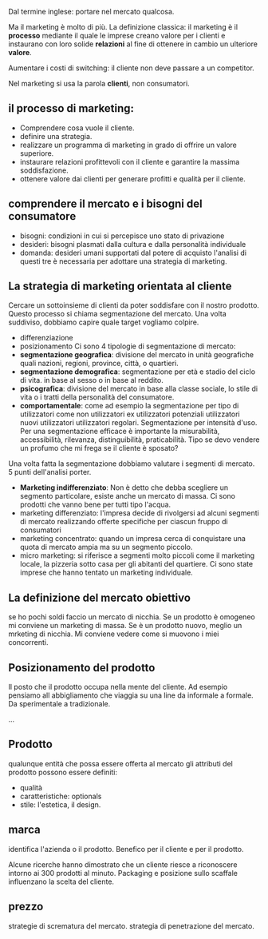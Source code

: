 Dal termine inglese: portare nel mercato qualcosa.

Ma il marketing è molto di più.
La definizione classica: il marketing è il **processo** mediante il quale le imprese creano valore per i clienti e instaurano con loro solide **relazioni** al fine di ottenere in cambio un ulteriore **valore**.

Aumentare i costi di switching: il cliente non deve passare a un competitor.

Nel marketing si usa la parola **clienti**, non consumatori.

## il processo di marketing:

- Comprendere cosa vuole il cliente.
- definire una strategia.
- realizzare un programma di marketing in grado di offrire un valore superiore.
- instaurare relazioni profittevoli con il cliente e garantire la massima soddisfazione.
- ottenere valore dai clienti per generare profitti e qualità per il cliente.

## comprendere il mercato e i bisogni del consumatore

- bisogni: condizioni in cui si percepisce uno stato di privazione
- desideri: bisogni plasmati dalla cultura e dalla personalità individuale
- domanda: desideri umani supportati dal potere di acquisto
l'analisi di questi tre è necessaria per adottare una strategia di marketing.

## La strategia di marketing orientata al cliente
Cercare un sottoinsieme di clienti da poter soddisfare con il nostro prodotto.
Questo processo si chiama segmentazione del mercato.
Una volta suddiviso, dobbiamo capire quale target vogliamo colpire.
- differenziazione
- posizionamento
Ci sono 4 tipologie di segmentazione di mercato:
- **segmentazione geografica**: divisione del mercato in unità geografiche quali nazioni, regioni, province, città, o quartieri.
- **segmentazione demografica**: segmentazione per età e stadio del ciclo di vita. in base al sesso o in base al reddito.
- **psicografica**: divisione del mercato in base alla classe sociale, lo stile di vita o i tratti della personalità del consumatore.
- **comportamentale**: come ad esempio la segmentazione per tipo di utilizzatori come non utilizzatori ex utilizzatori potenziali utilizzatori nuovi utilizzatori utilizzatori regolari. Segmentazione per intensità d'uso.
Per una segmentazione efficace è importante la misurabilità, accessibilità, rilevanza, distinguibilità, praticabilità.
Tipo se devo vendere un profumo che mi frega se il cliente è sposato?

Una volta fatta la segmentazione dobbiamo valutare i segmenti di mercato.
5 punti dell'analisi porter.

- **Marketing indifferenziato**: Non è detto che debba scegliere un segmento particolare, esiste anche un mercato di massa. Ci sono prodotti che vanno bene per tutti tipo l'acqua.
- marketing differenziato: l'impresa decide di rivolgersi ad alcuni segmenti di mercato realizzando offerte specifiche per ciascun fruppo di consumatori
- marketing concentrato: quando un impresa cerca di conquistare una quota di mercato ampia ma su un segmento piccolo. 
- micro marketing: si riferisce a segmenti molto piccoli come il marketing locale, la pizzeria sotto casa per gli abitanti del quartiere. Ci sono state imprese che hanno tentato un marketing individuale.

## La definizione del mercato obiettivo
se ho pochi soldi faccio un mercato di nicchia.
Se un prodotto è omogeneo mi conviene un marketing di massa.
Se è un prodotto nuovo, meglio un mrketing di nicchia.
Mi conviene vedere come si muovono i miei concorrenti.

## Posizionamento del prodotto
Il posto che il prodotto occupa nella mente del cliente.
Ad esempio pensiamo all abbigliamento che viaggia su una line da informale a formale. Da sperimentale a tradizionale.


...

## Prodotto
qualunque entità che possa essere offerta al mercato
gli attributi del prodotto possono essere definiti:
- qualità
- caratteristiche: optionals
- stile: l'estetica, il design.
## marca
identifica l'azienda o il prodotto. Benefico per il cliente e per il prodotto.

Alcune ricerche hanno dimostrato che un cliente riesce a riconoscere intorno ai 300 prodotti al minuto.
Packaging e posizione sullo scaffale influenzano la scelta del cliente.

## prezzo
strategie di scrematura del mercato. strategia di penetrazione del mercato.


